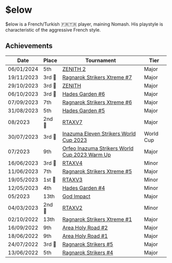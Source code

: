 # $elow

$elow is a French/Turkish :fr::tr: player, maining Nomash.
His playstyle is characteristic of the aggressive French style.

## Achievements

| Date | Place | Tournament | Tier |
| - | - | - | - |
| 06/01/2024 | 5th | [ZENITH 2](../../tournaments/misc/zenith2.md) | Major |
| 19/11/2023 |3rd :3rd_place_medal: | [Ragnarok Strikers Xtreme #7](../../tournaments/ragna/ragnax7.md) | Major |
| 29/10/2023 |3rd :3rd_place_medal: | [ZENITH](../../tournaments/misc/zenith1.md) | Major |
| 06/10/2023 |3rd :3rd_place_medal: | [Hades Garden #6](../../tournaments/hg/hg6.md) | Major |
| 07/09/2023 | 7th | [Ragnarok Strikers Xtreme #6](../../tournaments/ragna/ragnax6.md) | Major |
| 31/08/2023 | 5th | [Hades Garden #5](../../tournaments/hg/hg5.md) | Major |
| 08/2023 |2nd :2nd_place_medal: | [RTAXV7](../../tournaments/rtaxv/rtaxv7.md) | Major |
| 30/07/2023 |3rd :3rd_place_medal: | [Inazuma Eleven Strikers World Cup 2023](../../tournaments/worldcup23.md) | World Cup |
| 07/2023 | 9th | [Orfeo Inazuma Strikers World Cup 2023 Warm Up](../../tournaments/misc/orfeowc.md) | Major |
| 16/06/2023 |3rd :3rd_place_medal: | [RTAXV4](../../tournaments/rtaxv/rtaxv4.md) | Minor |
| 11/06/2023 | 7th | [Ragnarok Strikers Xtreme #5](../../tournaments/ragna/ragnax5.md) | Major |
| 19/05/2023 |1st :1st_place_medal: | [RTAXV3](../../tournaments/rtaxv/rtaxv3.md) | Minor |
| 12/05/2023 | 4th | [Hades Garden #4](../../tournaments/hg/hg4.md) | Minor |
| 05/2023 | 13th | [God Impact](../../tournaments/misc/godimpact.md) | Major |
| 04/03/2023 |2nd :2nd_place_medal: | [RTAXV2](../../tournaments/rtaxv/rtaxv2.md) | Minor |
| 02/10/2022 | 13th | [Ragnarok Strikers Xtreme #1](../../tournaments/ragna/ragnax1.md) | Major |
| 16/09/2022 | 9th | [Area Holy Road #2](../../tournaments/misc/holyroad2.md) | Major |
| 18/06/2022 | 9th | [Area Holy Road #1](../../tournaments/misc/holyroad1.md) | Major |
| 24/07/2022 |3rd :3rd_place_medal: | [Ragnarok Strikers #5](../../tournaments/ragna/ragna5.md) | Major |
| 13/06/2022 | 5th | [Ragnarok Strikers #4](../../tournaments/ragna/ragna4.md) | Major |

